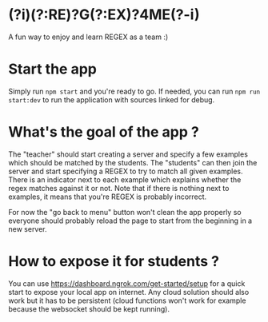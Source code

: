 # (?i)(?:RE)?G(?:EX)?4ME(?-i)
A fun way to enjoy and learn REGEX as a team :)

# Start the app
Simply run `npm start` and you're ready to go. If needed, you can run `npm run start:dev` to run the application with sources linked for debug.

# What's the goal of the app ?
The "teacher" should start creating a server and specify a few examples which should be matched by the students.
The "students" can then join the server and start specifying a REGEX to try to match all given examples. There is an indicator next to each example which explains whether the regex matches against it or not. Note that if there is nothing next to examples, it means that you're REGEX is probably incorrect.

For now the "go back to menu" button won't clean the app properly so everyone should probably reload the page to start from the beginning in a new server.

# How to expose it for students ?
You can use https://dashboard.ngrok.com/get-started/setup for a quick start to expose your local app on internet. Any cloud solution should also work but it has to be persistent (cloud functions won't work for example because the websocket should be kept running).
